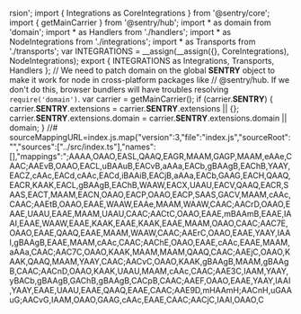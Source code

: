rsion';
import { Integrations as CoreIntegrations } from '@sentry/core';
import { getMainCarrier } from '@sentry/hub';
import * as domain from 'domain';
import * as Handlers from './handlers';
import * as NodeIntegrations from './integrations';
import * as Transports from './transports';
var INTEGRATIONS = __assign(__assign({}, CoreIntegrations), NodeIntegrations);
export { INTEGRATIONS as Integrations, Transports, Handlers };
// We need to patch domain on the global __SENTRY__ object to make it work for node in cross-platform packages like
// @sentry/hub. If we don't do this, browser bundlers will have troubles resolving `require('domain')`.
var carrier = getMainCarrier();
if (carrier.__SENTRY__) {
    carrier.__SENTRY__.extensions = carrier.__SENTRY__.extensions || {};
    carrier.__SENTRY__.extensions.domain = carrier.__SENTRY__.extensions.domain || domain;
}
//# sourceMappingURL=index.js.map{"version":3,"file":"index.js","sourceRoot":"","sources":["../src/index.ts"],"names":[],"mappings":";AAAA,OAAO,EASL,QAAQ,EAGR,MAAM,GAGP,MAAM,eAAe,CAAC;AAEvB,OAAO,EACL,uBAAuB,EACvB,aAAa,EACb,gBAAgB,EAChB,YAAY,EACZ,cAAc,EACd,cAAc,EACd,iBAAiB,EACjB,aAAa,EACb,GAAG,EACH,QAAQ,EACR,KAAK,EACL,gBAAgB,EAChB,WAAW,EACX,UAAU,EACV,QAAQ,EACR,SAAS,EACT,MAAM,EACN,OAAO,EACP,OAAO,EACP,SAAS,GACV,MAAM,cAAc,CAAC;AAEtB,OAAO,EAAE,WAAW,EAAe,MAAM,WAAW,CAAC;AACrD,OAAO,EAAE,UAAU,EAAE,MAAM,UAAU,CAAC;AACtC,OAAO,EAAE,mBAAmB,EAAE,IAAI,EAAE,WAAW,EAAE,KAAK,EAAE,KAAK,EAAE,MAAM,OAAO,CAAC;AAC7E,OAAO,EAAE,QAAQ,EAAE,MAAM,WAAW,CAAC;AAErC,OAAO,EAAE,YAAY,IAAI,gBAAgB,EAAE,MAAM,cAAc,CAAC;AAChE,OAAO,EAAE,cAAc,EAAE,MAAM,aAAa,CAAC;AAC7C,OAAO,KAAK,MAAM,MAAM,QAAQ,CAAC;AAEjC,OAAO,KAAK,QAAQ,MAAM,YAAY,CAAC;AACvC,OAAO,KAAK,gBAAgB,MAAM,gBAAgB,CAAC;AACnD,OAAO,KAAK,UAAU,MAAM,cAAc,CAAC;AAE3C,IAAM,YAAY,yBACb,gBAAgB,GAChB,gBAAgB,CACpB,CAAC;AAEF,OAAO,EAAE,YAAY,IAAI,YAAY,EAAE,UAAU,EAAE,QAAQ,EAAE,CAAC;AAE9D,mHAAmH;AACnH,uGAAuG;AACvG,IAAM,OAAO,GAAG,cAAc,EAAE,CAAC;AACjC,IAAI,OAAO,C